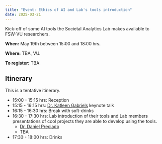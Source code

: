 ```yaml
---
title: "Event: Ethics of AI and Lab's tools introduction"
date: 2025-03-21
---
```


Kick-off of some AI tools the Societal Analytics Lab makes available to FSW-VU researchers.

**When:** May 19th between 15:00 and 18:00 hrs.

**Where:** TBA, VU.

**To register:** TBA


## Itinerary

This is a tentative itinerary.

* 15:00 - 15:15 hrs: Reception
* 15:15 - 16:15 hrs: [Dr. Katleen Gabriels](https://www.maastrichtuniversity.nl/nl/k-gabriels) keynote talk
* 16:15 - 16:30 hrs: Break with soft-drinks
* 16:30 - 17:30 hrs: Lab introduction of their tools and Lab members presentations of cool projects they are able to develop using the tools.
  * [Dr. Daniel Preciado](https://research.vu.nl/en/persons/daniel-preciado-vanegas)
  * TBA
* 17:30 - 18:00 hrs: Drinks
